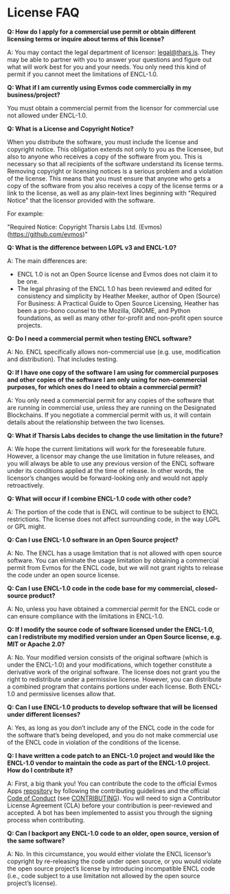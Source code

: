 # License FAQ

**Q: How do I apply for a commercial use permit or obtain different licensing terms or inquire about terms of this license?**

A: You may contact the legal department of licensor: <legal@thars.is>. They may be able to partner with you to answer your questions and figure out what will work best for you and your needs. You only need this kind of permit if you cannot meet the limitations of ENCL-1.0.

**Q: What if I am currently using Evmos code commercially in my business/project?**

You must obtain a commercial permit from the licensor for commercial use not allowed under ENCL-1.0.

**Q: What is a License and Copyright Notice?**

When you distribute the software, you must include the license and copyright notice. This obligation extends not only to you as the licensee, but also to anyone who receives a copy of the software from you. This is necessary so that all recipients of the software understand its license terms. Removing copyright or licensing notices is a serious problem and a violation of the license. This means that you must ensure that anyone who gets a copy of the software from you also receives a copy of the license terms or a link to the license, as well as any plain-text lines beginning with "Required Notice" that the licensor provided with the software.

For example:

"Required Notice: Copyright Tharsis Labs Ltd. (Evmos)(https://github.com/evmos)"

**Q: What is the difference between LGPL v3 and ENCL-1.0?**

A: The main differences are:

- ENCL 1.0 is not an Open Source license and Evmos does not claim it to be one.
- The legal phrasing of the ENCL 1.0 has been reviewed and edited for consistency and simplicity by Heather Meeker, author of Open (Source) For Business: A Practical Guide to Open Source Licensing, Heather has been a pro-bono counsel to the Mozilla, GNOME, and Python foundations, as well as many other for-profit and non-profit open source projects.

**Q: Do I need a commercial permit when testing ENCL software?**

A: No. ENCL specifically allows non-commercial use (e.g. use, modification and distribution). That includes testing.

**Q: If I have one copy of the software I am using for commercial purposes and other copies of the software I am only using for non-commercial purposes, for which ones do I need to obtain a commercial permit?**

A: You only need a commercial permit for any copies of the software that are running in commercial use, unless they are running on the Designated Blockchains. If you negotiate a commercial permit with us, it will contain details about the relationship between the two licenses.

**Q: What if Tharsis Labs decides to change the use limitation in the future?**

A: We hope the current limitations will work for the foreseeable future. However, a licensor may change the use limitation in future releases, and you will always be able to use any previous version of the ENCL software under its conditions applied at the time of release. In other words, the licensor’s changes would be forward-looking only and would not apply retroactively.

**Q: What will occur if I combine ENCL-1.0 code with other code?**

A: The portion of the code that is ENCL will continue to be subject to ENCL restrictions. The license does not affect surrounding code, in the way LGPL or GPL might.

**Q: Can I use ENCL-1.0 software in an Open Source project?**

A: No. The ENCL has a usage limitation that is not allowed with open source software. You can eliminate the usage limitation by obtaining a commercial permit from Evmos for the ENCL code, but we will not grant rights to release the code under an open source license.

**Q: Can I use ENCL-1.0 code in the code base for my commercial, closed-source product?**

A: No, unless you have obtained a commercial permit for the ENCL code or can ensure compliance with the limitations in ENCL-1.0.

**Q: If I modify the source code of software licensed under the ENCL-1.0, can I redistribute my modified version under an Open Source license, e.g. MIT or Apache 2.0?**

A: No. Your modified version consists of the original software (which is under the ENCL-1.0) and your modifications, which together constitute a derivative work of the original software. The license does not grant you the right to redistribute under a permissive license. However, you can distribute a combined program that contains portions under each license. Both ENCL-1.0 and permissive licenses allow that.

**Q: Can I use ENCL-1.0 products to develop software that will be licensed under different licenses?**

A: Yes, as long as you don’t include any of the ENCL code in the code for the software that’s being developed, and you do not make commercial use of the ENCL code in violation of the conditions of the license.

**Q: I have written a code patch to an ENCL-1.0 project and would like the ENCL-1.0 vendor to maintain the code as part of the ENCL-1.0 project. How do I contribute it?**

A: First, a big thank you! You can contribute the code to the official Evmos Apps [repository](https://github.com/evmos/apps) by following the contributing guidelines and the official [Code of Conduct](https://github.com/evmos/apps/blob/main/CODE_OF_CONDUCT.md) (see [CONTRIBUTING](https://github.com/evmos/apps/blob/main/CONTRIBUTING.md)). You will need to sign a Contributor License Agreement (CLA) before your contribution is peer-reviewed and accepted. A bot has been implemented to assist you through the signing process when contributing.

**Q: Can I backport any ENCL-1.0 code to an older, open source, version of the same software?**

A: No. In this circumstance, you would either violate the ENCL licensor’s copyright by re-releasing the code under open source, or you would violate the open source project’s license by introducing incompatible ENCL code (i.e., code subject to a use limitation not allowed by the open source project’s license).
